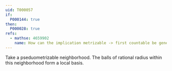 ```yaml
---
uid: T000057
if:
  P000144: true
then:
  P000028: true
refs:
  - mathse: 4659902
    name: How can the implication metrizable -> first countable be generalized?
---
```


Take a pseduometrizable neighborhood. The balls of rational radius within this neighborhood form a local basis.
